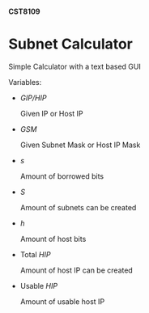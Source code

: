 #### CST8109
# Subnet Calculator
Simple Calculator with a text based GUI

Variables:
* _GIP/HIP_

  Given IP or Host IP

* _GSM_

  Given Subnet Mask or Host IP Mask

* _s_

  Amount of borrowed bits

* _S_

  Amount of subnets can be created

* _h_

  Amount of host bits

* Total _HIP_

  Amount of host IP can be created

* Usable _HIP_

  Amount of usable host IP
